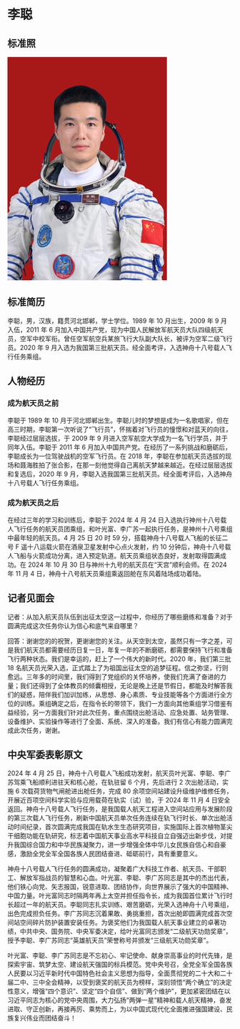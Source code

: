 # 李聪

## 标准照

![替代文字](./李聪标准照片.png)

## 标准简历

李聪，男，汉族，籍贯河北邯郸，学士学位。1989 年 10 月出生，2009 年 9 月入伍，2011 年 6 月加入中国共产党，现为中国人民解放军航天员大队四级航天员，空军中校军衔。曾任空军航空兵某旅飞行大队副大队长，被评为空军二级飞行员。2020 年 9 月入选为我国第三批航天员。经全面考评，入选神舟十八号载人飞行任务乘组。

## 人物经历

### 成为航天员之前

李聪于 1989 年 10 月于河北邯郸出生。李聪儿时的梦想是成为一名歌唱家，但在高三时期，李聪第一次听说了“飞行员”，怀揣着对飞行员的憧憬和对蓝天的向往，李聪经过层层选拔，于 2009 年 9 月进入空军航空大学成为一名飞行学员，并于同年入伍。李聪于 2011 年 6 月加入中国共产党。在经历了一系列挑战和磨砺后，李聪成长为一位驾驶战机的空军飞行员。在 2018 年，李聪在参加航天员选拔的现场和聂海胜拍了张合影，在那一刻他觉得自己离航天梦越来越近。在经过层层选拔和复选后，2020 年 9 月，李聪入选我国第三批航天员。经全面考评后，入选神舟十八号载人飞行任务乘组。

### 成为航天员之后

在经过三年的学习和训练后，李聪于 2024 年 4 月 24 日入选执行神州十八号载人飞行任务的航天员团乘组，和叶光富、李广苏一起执行任务，是神州十八号乘组中最年轻的航天员。4 月 25 日 20 时 59 分，搭载神舟十八号载人飞船的长征二号 F 遥十八运载火箭在酒泉卫星发射中心点火发射，约 10 分钟后，神舟十八号载人飞船与火箭成功分离，进入预定轨道。航天员乘组状态良好，发射取得圆满成功。在 2024 年 10 月 30 日与神州十九号的航天员在“天宫”顺利会师。在 2024 年 11 月 4 日，神舟十八号航天员乘组乘返回舱在东风着陆场成功着陆。

## 记者见面会

记者：从加入航天员队伍到出征太空这一过程中，你经历了哪些磨练和准备？对于圆满完成这次任务你认为信心和底气来自哪里？

回答：谢谢您的的祝贺，更谢谢您的关注。从天空到太空，虽然只有一字之差，可是我们航天员都需要经历日复一日，年复一年的不断磨砺，都需要保持飞行和准备飞行两种状态。我们是幸运的，赶上了一个伟大的新时代。2020 年，我们第三批 18 名航天员光荣入选，正式踏上了为祖国出征太空的追梦征程。信之弥坚，行则愈远。三年多的时间里，我们得到了党组织的关怀培养，使我们充满了奋进的力量；我们还得到了全体教员的倾囊相授，无论是晚上还是节假日，都能及时解答我们的疑惑，陪伴我们加训加练，从思想、身心素质、专业技能等各个方面进行全方位的训练。乘组确定之后，在指令长的带领下，我们一方面向其他乘组学习借鉴有益经验，另一方面我们针对此次任务，重点围绕出舱活动、应急处置、站务管理、设备维护、实验操作等进行了全面、系统、深入的准备。我们有信心有能力圆满完成此次任务，谢谢。

## 中央军委表彰原文

2024 年 4 月 25 日，神舟十八号载人飞船成功发射，航天员叶光富、李聪、李广苏驾乘飞船顺利进驻天和核心舱，在轨驻留 6 个月，先后进行 2 次出舱活动，实施 6 次载荷货物气闸舱进出舱任务，完成 80 余项空间站建设升级维护维修任务，开展近百项空间科学实验与应用载荷在轨实（试）验，于 2024 年 11 月 4 日安全返回。神舟十八号载人飞行任务，是我国载人航天工程进入空间站应用与发展阶段的第三次载人飞行任务，刷新中国航天员单次任务连续在轨飞行时长、单次出舱活动时间纪录，首次圆满完成我国在轨水生生态研究项目，实施国际上首次植物茎尖干细胞功能在轨研究，标志着中国航天事业高水平科技自立自强迈出新步伐，对提升我国综合国力和中华民族凝聚力，进一步增强全体中华儿女民族自信心和自豪感，激励全党全军全国各族人民团结奋进、砥砺前行，具有重要意义。

神舟十八号载人飞行任务的圆满成功，凝聚着广大科技工作者、航天员、干部职工、解放军指战员的智慧和心血。叶光富、李聪、李广苏同志是其中的杰出代表，他们铁心向党、矢志报国，锐意进取、团结协作，向世界展示了强大的中国精神、中国力量。叶光富同志时隔两年再上太空并担任指令长，成为我国首位累计飞行时长超过一年的航天员。李聪同志扎实训练、艰苦磨砺，光荣入选神舟十八号乘组，出色完成担负任务。李广苏同志沉着果敢、勇挑重担，首次出舱即圆满完成首次空间站空间碎片防护装置安装任务。为褒奖他们为我国载人航天事业建立的卓著功绩，中共中央、国务院、中央军委决定，给叶光富同志颁发“二级航天功勋奖章”，授予李聪、李广苏同志“英雄航天员”荣誉称号并颁发“三级航天功勋奖章”。

叶光富、李聪、李广苏同志是不忘初心、牢记使命、献身崇高事业的时代先锋，是探索宇宙、筑梦太空、建设航天强国的标兵模范。党中央号召，全党全军全国各族人民要以习近平新时代中国特色社会主义思想为指导，全面贯彻党的二十大和二十届二中、三中全会精神，以受到褒奖的航天员为榜样，深刻领悟“两个确立”的决定性意义，增强“四个意识”、坚定“四个自信”、做到“两个维护”，更加紧密团结在以习近平同志为核心的党中央周围，大力弘扬“两弹一星”精神和载人航天精神，奋发进取、守正创新，再接再厉、乘势而上，为以中国式现代化全面推进强国建设、民族复兴伟业而团结奋斗！
